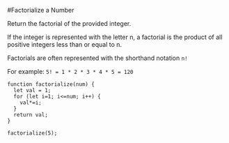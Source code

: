#Factorialize a Number

Return the factorial of the provided integer.

If the integer is represented with the letter n, a factorial is the product of all positive integers less than or equal to n.

Factorials are often represented with the shorthand notation <code>n!</code>

For example: <code>5! = 1 * 2 * 3 * 4 * 5 = 120</code>

```
function factorialize(num) {
  let val = 1;
  for (let i=1; i<=num; i++) {
    val*=i;
  }
  return val;
}

factorialize(5);
```
